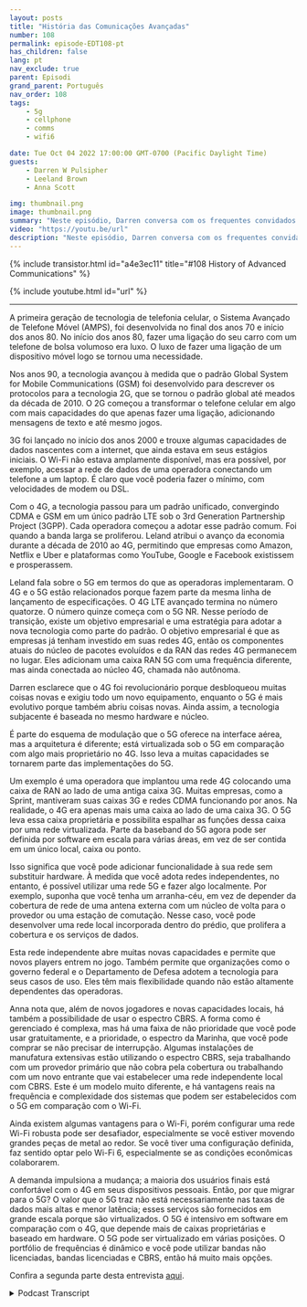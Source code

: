 ```yaml
---
layout: posts
title: "História das Comunicações Avançadas"
number: 108
permalink: episode-EDT108-pt
has_children: false
lang: pt
nav_exclude: true
parent: Episodi
grand_parent: Português
nav_order: 108
tags:
    - 5g
    - cellphone
    - comms
    - wifi6

date: Tue Oct 04 2022 17:00:00 GMT-0700 (Pacific Daylight Time)
guests:
    - Darren W Pulsipher
    - Leeland Brown
    - Anna Scott

img: thumbnail.png
image: thumbnail.png
summary: "Neste episódio, Darren conversa com os frequentes convidados da Intel Leland Brown, Engenheiro Principal: Diretor Técnico de Comunicações Avançadas, e Dra. Anna Scott, Arquiteta Chefe de Borda para o Setor Público, sobre a história das comunicações avançadas."
video: "https://youtu.be/url"
description: "Neste episódio, Darren conversa com os frequentes convidados da Intel Leland Brown, Engenheiro Principal: Diretor Técnico de Comunicações Avançadas, e Dra. Anna Scott, Arquiteta Chefe de Borda para o Setor Público, sobre a história das comunicações avançadas."
---
```


<div>
{% include transistor.html id="a4e3ec11" title="#108 History of Advanced Communications" %}

{% include youtube.html id="url" %}
</div>

---

A primeira geração de tecnologia de telefonia celular, o Sistema Avançado de Telefone Móvel (AMPS), foi desenvolvida no final dos anos 70 e início dos anos 80. No início dos anos 80, fazer uma ligação do seu carro com um telefone de bolsa volumoso era luxo. O luxo de fazer uma ligação de um dispositivo móvel logo se tornou uma necessidade.

Nos anos 90, a tecnologia avançou à medida que o padrão Global System for Mobile Communications (GSM) foi desenvolvido para descrever os protocolos para a tecnologia 2G, que se tornou o padrão global até meados da década de 2010. O 2G começou a transformar o telefone celular em algo com mais capacidades do que apenas fazer uma ligação, adicionando mensagens de texto e até mesmo jogos.

3G foi lançado no início dos anos 2000 e trouxe algumas capacidades de dados nascentes com a internet, que ainda estava em seus estágios iniciais. O Wi-Fi não estava amplamente disponível, mas era possível, por exemplo, acessar a rede de dados de uma operadora conectando um telefone a um laptop. É claro que você poderia fazer o mínimo, com velocidades de modem ou DSL.

Com o 4G, a tecnologia passou para um padrão unificado, convergindo CDMA e GSM em um único padrão LTE sob o 3rd Generation Partnership Project (3GPP). Cada operadora começou a adotar esse padrão comum. Foi quando a banda larga se proliferou. Leland atribui o avanço da economia durante a década de 2010 ao 4G, permitindo que empresas como Amazon, Netflix e Uber e plataformas como YouTube, Google e Facebook existissem e prosperassem.

Leland fala sobre o 5G em termos do que as operadoras implementaram. O 4G e o 5G estão relacionados porque fazem parte da mesma linha de lançamento de especificações. O 4G LTE avançado termina no número quatorze. O número quinze começa com o 5G NR. Nesse período de transição, existe um objetivo empresarial e uma estratégia para adotar a nova tecnologia como parte do padrão. O objetivo empresarial é que as empresas já tenham investido em suas redes 4G, então os componentes atuais do núcleo de pacotes evoluídos e da RAN das redes 4G permanecem no lugar. Eles adicionam uma caixa RAN 5G com uma frequência diferente, mas ainda conectada ao núcleo 4G, chamada não autônoma.

Darren esclarece que o 4G foi revolucionário porque desbloqueou muitas coisas novas e exigiu todo um novo equipamento, enquanto o 5G é mais evolutivo porque também abriu coisas novas. Ainda assim, a tecnologia subjacente é baseada no mesmo hardware e núcleo.

É parte do esquema de modulação que o 5G oferece na interface aérea, mas a arquitetura é diferente; está virtualizada sob o 5G em comparação com algo mais proprietário no 4G. Isso leva a muitas capacidades se tornarem parte das implementações do 5G.

Um exemplo é uma operadora que implantou uma rede 4G colocando uma caixa de RAN ao lado de uma antiga caixa 3G. Muitas empresas, como a Sprint, mantiveram suas caixas 3G e redes CDMA funcionando por anos. Na realidade, o 4G era apenas mais uma caixa ao lado de uma caixa 3G. O 5G leva essa caixa proprietária e possibilita espalhar as funções dessa caixa por uma rede virtualizada. Parte da baseband do 5G agora pode ser definida por software em escala para várias áreas, em vez de ser contida em um único local, caixa ou ponto.

Isso significa que você pode adicionar funcionalidade à sua rede sem substituir hardware. À medida que você adota redes independentes, no entanto, é possível utilizar uma rede 5G e fazer algo localmente. Por exemplo, suponha que você tenha um arranha-céu, em vez de depender da cobertura de rede de uma antena externa com um núcleo de volta para o provedor ou uma estação de comutação. Nesse caso, você pode desenvolver uma rede local incorporada dentro do prédio, que prolifera a cobertura e os serviços de dados.

Esta rede independente abre muitas novas capacidades e permite que novos players entrem no jogo. Também permite que organizações como o governo federal e o Departamento de Defesa adotem a tecnologia para seus casos de uso. Eles têm mais flexibilidade quando não estão altamente dependentes das operadoras.

Anna nota que, além de novos jogadores e novas capacidades locais, há também a possibilidade de usar o espectro CBRS. A forma como é gerenciado é complexa, mas há uma faixa de não prioridade que você pode usar gratuitamente, e a prioridade, o espectro da Marinha, que você pode comprar se não precisar de interrupção. Algumas instalações de manufatura extensivas estão utilizando o espectro CBRS, seja trabalhando com um provedor primário que não cobra pela cobertura ou trabalhando com um novo entrante que vai estabelecer uma rede independente local com CBRS. Este é um modelo muito diferente, e há vantagens reais na frequência e complexidade dos sistemas que podem ser estabelecidos com o 5G em comparação com o Wi-Fi.

Ainda existem algumas vantagens para o Wi-Fi, porém configurar uma rede Wi-Fi robusta pode ser desafiador, especialmente se você estiver movendo grandes peças de metal ao redor. Se você tiver uma configuração definida, faz sentido optar pelo Wi-Fi 6, especialmente se as condições econômicas colaborarem.

A demanda impulsiona a mudança; a maioria dos usuários finais está confortável com o 4G em seus dispositivos pessoais. Então, por que migrar para o 5G? O valor que o 5G traz não está necessariamente nas taxas de dados mais altas e menor latência; esses serviços são fornecidos em grande escala porque são virtualizados. O 5G é intensivo em software em comparação com o 4G, que depende mais de caixas proprietárias e baseado em hardware. O 5G pode ser virtualizado em várias posições. O portfólio de frequências é dinâmico e você pode utilizar bandas não licenciadas, bandas licenciadas e CBRS, então há muito mais opções.

Confira a segunda parte desta entrevista [aqui](episódio-EDT109).



<details>
<summary> Podcast Transcript </summary>

<p></p>

</details>
